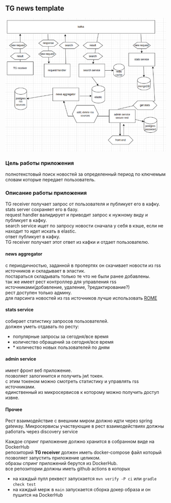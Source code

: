 ## TG news template
![](diagramm.png)  

### Цель работы приложения
полнотекстовый поиск новостей за определенный период по ключемым словам которые передает пользователь.      

### Описание работы приложения
TG receiver получает запрос от пользователя и публикует его в кафку.  
stats server сохраняет его в базу.  
request handler валидирует и приводит запрос к нужному виду и публикует в кафку.  
search service ищет по запросу новости сначала у себя в кэше, если не находит то идет искать в elastic.  
ответ публикует в кафку.  
TG receiver получает этот ответ из кафки и отдает пользователю.  

#### news aggregator
с периодичностью, заданной в пропертях он скачивает новости из rss источников и складывает в эластик.  
постараться складывать только те что не были ранее добавлены.  
так же имеет рест контроллер для управления rss источниками(добавление, удаление, ?редактирование?)    
рест доступен только админу.   
для парсинга новостей из rss источников лучше использовать [ROME](https://rometools.github.io/rome/)

#### stats service
собирает статистику запросов пользователей.  
должен уметь отдавать по ресту:
 - популярные запросы за сегодня/все время
 - количество обращений за сегодня/все время
 - \* количество новых пользователей по дням

#### admin service
имеет фронт веб приложение.  
позволяет залогинится и получить jwt токен.   
с этим токеном можно смотреть статистику и управлять rss источниками.  
единственный из микросервисов к которому можно получить доступ извне.

#### Прочее
Рест взаимодействие с внешним миром должно идти через spring gateway.
Микросервисы участвующие в рест взаимодействиях должны работать через discovery service    

Каждое спринг приложение должно хранится в собранном виде на DockerHub   
репозиторий **TG receiver** должен иметь docker-compose файл который позволяет запустить приложение целиком.  
образы спринг приложений берутся из DockerHub.  
все репозитории должны иметь github actions в которых 
- на каждый пулл реквест запускается `mvn verify -P ci` или `gradle check test`
- на каждый мерж в `main` запускается сборка докер образа и он пушится на DockerHub
